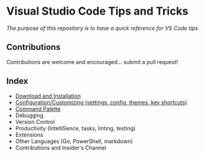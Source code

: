 # Visual Studio Code Tips and Tricks

*The purpose of this repository is to have a quick reference for VS Code tips*

## Contributions

Contributions are welcome and encouraged... submit a pull request!

## Index

 - [Download and Installation](.\install.md)
 - [Configuration/Customizing (settings, config, themes, key shortcuts)](.\config.md)
 - [Command Palette](.\command-palette.md)
 - Debugging
 - Version Control
 - Productivity (IntelliSence, tasks, linting, testing)
 - Extensions
 - Other Languages (Go, PowerShell, markdown)
 - Contributions and Insider's Channel